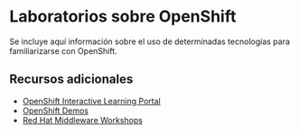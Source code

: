 # Laboratorios sobre OpenShift

Se incluye aquí información sobre el uso de determinadas tecnologías para familiarizarse con OpenShift.

## Recursos adicionales

+ [OpenShift Interactive Learning Portal](https://learn.openshift.com/)
+ [OpenShift Demos](https://github.com/OpenShiftDemos)
+ [Red Hat Middleware Workshops](https://github.com/RedHat-Middleware-Workshops)